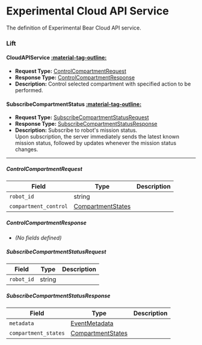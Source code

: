# Experimental Cloud API Service
The definition of Experimental Bear Cloud API service.

### Lift
#### CloudAPIService [:material-tag-outline:](../../../changelog.md#february-5-2025 "Available on Beta")
- **Request Type:** [ControlCompartmentRequest](#controlcompartmentrequest)
- **Response Type:** [ControlCompartmentResponse](#controlcompartmentresponse)
- **Description:**
  Control selected compartment with specified action to be performed. 

#### SubscribeCompartmentStatus [:material-tag-outline:](../../../changelog.md#february-5-2025 "Available on Beta")
- **Request Type:** [SubscribeCompartmentStatusRequest](#subscribecompartmentstatusrequest)
- **Response Type:** [SubscribeCompartmentStatusResponse](#subscribecompartmentstatusresponse)
- **Description:**
  Subscribe to robot's mission status.<br>Upon subscription, the server immediately sends the latest known
mission status, followed by updates whenever the mission status changes.

---

##### ControlCompartmentRequest
| Field          | Type   | Description |
|----------------|--------|-------------|
| `robot_id`     | string |             |
| `compartment_control` | [CompartmentStates](../../robot/experimental/Lift.md/#compartmentstates) |             |


##### ControlCompartmentResponse
- *(No fields defined)*


##### SubscribeCompartmentStatusRequest
| Field      | Type   | Description |
|------------|--------|-------------|
| `robot_id` | string |             |

##### SubscribeCompartmentStatusResponse
| Field           | Type                                | Description |
|-----------------|-------------------------------------|-------------|
| `metadata`      | [EventMetadata](../../common/Annotations.md/#eventmetadata) |             |
| `compartment_states` | [CompartmentStates](../../robot/experimental/Lift.md/#compartmentstates) |             |
